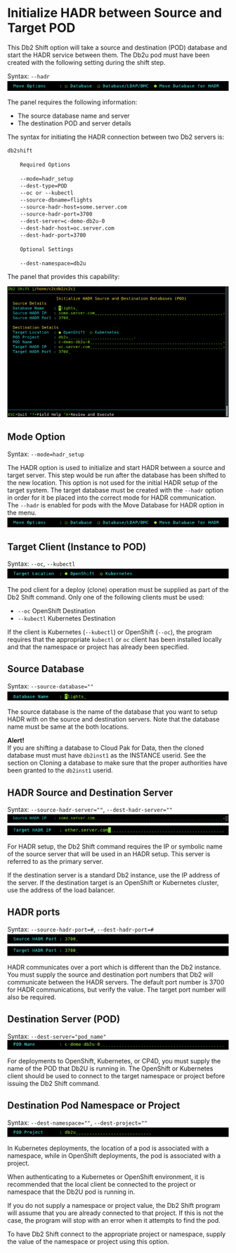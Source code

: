 # Initialize HADR between Source and Target POD

This Db2 Shift option will take a source and destination (POD)
database and start the HADR service between them. The Db2u pod must have been created 
with the following setting during the shift step.

Syntax: `--hadr`
![Mode](img/field_move_hadr.png)

The panel requires the following information:

* The source database name and server
* The destination POD and server details

The syntax for initiating the HADR connection between two Db2 servers is:

<pre><code class="language-bash">db2shift

    Required Options     

    --mode=hadr_setup  
    --dest-type=POD
    --oc or --kubectl                                                                                       
    --source-dbname=flights
    --source-hadr-host=some.server.com
    --source-hadr-port=3700  
    --dest-server=c-demo-db2u-0
    --dest-hadr-host=oc.server.com
    --dest-hadr-port=3700

    Optional Settings
    
    --dest-namespace=db2u
</code></pre> 

The panel that provides this capability:

![ShiftPOD](img/c2c_hadr_pod.png)

## Mode Option

Syntax: `--mode=hadr_setup`

The HADR option is used to initialize and start HADR between a source and target server. This step
would be run after the database has been shifted to the new location. This option is 
not used for the initial HADR setup of the target system. The target database must be
created with the `--hadr` option in order for it be placed into the correct mode for
HADR communication. The `--hadr` is enabled for pods with the Move Database for HADR
option in the menu.
![Mode](img/field_move_hadr.png)
 
## Target Client (Instance to POD)

Syntax: `--oc`, `--kubectl`
![OC Client](img/field_oc_k8s.png)

The pod client for a deploy (clone) operation must be 
supplied as part of the Db2 Shift command. Only one of the following 
clients must be used:

* `--oc` OpenShift Destination
* `--kubectl` Kubernetes Destination

If the client is Kubernetes (`--kubectl`) or OpenShift (`--oc`), 
the program requires that the appropriate `kubectl` or `oc` client 
has been installed locally and that the namespace or project has already been specified.

## Source Database

Syntax: `--source-database=""`
![Source Database](img/field_source_database.png)

The source database is the name of the database that you want to setup HADR
with on the source and destination servers. Note that the database name 
must be same at the both locations. 

**Alert!**
</br>
If you are shifting a database to Cloud Pak for Data, then the cloned database must must have `db2inst1` as the INSTANCE userid. See the section on Cloning a database to make sure that the proper authorities have been
granted to the `db2inst1` userid.

## HADR Source and Destination Server

Syntax: `--source-hadr-server=""`, `--dest-hadr-server=""`
![HADR Source Server](img/field_hadr_source_server.png)
![HADR Target Server](img/field_hadr_target_server.png)

For HADR setup, the Db2 Shift command requires the IP or symbolic
name of the source server that will be used in an HADR setup. This 
server is referred to as the primary server. 

If the destination server is a standard Db2 instance, use the IP address of the server. If the destination 
target is an OpenShift or Kubernetes cluster, use the address of the load balancer.

## HADR ports

Syntax: `--source-hadr-port=#`, `--dest-hadr-port=#`
![HADR Source Port](img/field_hadr_source_port.png)
![HADR Target Port](img/field_hadr_target_port.png)

HADR communicates over a port which is different than the Db2
instance. You must supply the source and destination port numbers
that Db2 will communicate between the HADR servers. The default
port number is 3700 for HADR communications, but verify the value. The target
port number will also be required.

## Destination Server (POD)

Syntax: `--dest-server="pod_name"`
![Target Server](img/field_pod_name.png)

For deployments to OpenShift, Kubernetes, or CP4D, you must supply the name
of the POD that Db2U is running in. The OpenShift or Kubernetes client should
be used to connect to the target namespace or project before issuing the 
Db2 Shift command. 

## Destination Pod Namespace or Project

Syntax: `--dest-namespace=""`, `--dest-project=""`
![Namespace](img/field_namespace.png)

In Kubernetes deployments, the location of a pod is associated with 
a namespace, while in OpenShift deployments, the pod is associated with
a project.

When authenticating to a Kubernetes or OpenShift environment, it is 
recommended that the local client be connected to the project or 
namespace that the Db2U pod is running in. 

If you do not supply a namespace or project value, the Db2 Shift program
will assume that you are already connected to that project. If this is not
the case, the program will stop with an error when it attempts to find the 
pod. 

To have Db2 Shift connect to the appropriate project or namespace, 
supply the value of the namespace or project using this option.